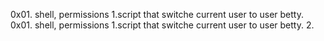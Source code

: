 0x01. shell, permissions
1.script that switche current user to user betty.
0x01. shell, permissions
1.script that switche current user to user betty.
2.
